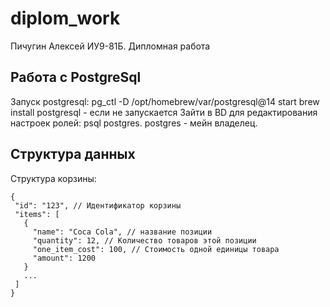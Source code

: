 # diplom_work
Пичугин Алексей ИУ9-81Б. Дипломная работа 

## Работа с PostgreSql

Запуск postgresql: pg_ctl -D /opt/homebrew/var/postgresql@14 start
brew install postgresql - если не запускается
Зайти в BD для редактирования настроек ролей: psql postgres. postgres - мейн владелец.

## Структура данных
Структура корзины:
```
{
 "id": "123", // Идентификатор корзины
 "items": [
   {
     "name": "Coca Cola", // название позиции
     "quantity": 12, // Количество товаров этой позиции
     "one_item_cost": 100, // Стоимость одной единицы товара
     "amount": 1200
   }
   ...
 ]
}
```
